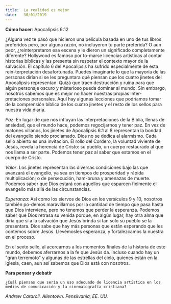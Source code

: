 ```yaml
---
title:  La realidad es mejor 
date:   30/01/2019
---
```


**Cómo hacer**: Apocalipsis 6:12 

¿Alguna vez te pasó que hicieron una película basada en uno de tus libros preferidos pero, por alguna razón, no incluyeron tu parte preferida? O aun peor, ¿reinterpretaron esa escena y le dieron un significado completamente diferente? Hollywood es famoso por to-marse licencias artísticas al contar historias bíblicas y las presenta sin respetar el contexto mayor de la salvación. El capítulo 6 del Apocalipsis ha sufrido especialmente de esta rein-terpretación desafortunada. Puedes imaginarte lo que la mayoría de las personas dirían si se les preguntara qué piensan que los cuatro jinetes del Apocalipsis representan. Quizá que traen destrucción y ruina para que algún personaje oscuro y misterioso pueda dominar al mundo. Sin embargo, nosotros sabemos que es mejor no hacer nuestras propias inter-pretaciones personales. Aquí hay algunas lecciones que podríamos tomar de la comprensión bíblica de los cuatro jinetes y el resto de los sellos para nuestra vida diaria. 

_Paz_: En lugar de que nos influyan las Interpretaciones de la Biblia, llenas de ansiedad, que el mundo hace, podemos regocijarnos y tener paz. En vez de matones villanos, los jinetes de Apocalipsis 6:1 al 8 representan la bondad del evangelio siendo proclamado. Dios no se dedica al alarmismo. Cada sello abierto es una invitación. El rollo del Cordero, la voluntad viviente de Jesús, revela la herencia de Cristo: su pueblo, un cuerpo restaurado al que nos llama a ser parte. Podemos tener paz al saber que estamos en el cuerpo de Cristo. 

_Valor_. Los jinetes representan las diversas condiciones bajo las que avanzará el evangelio, ya sea en tiempos de prosperidad y rápida multiplicación; o de persecución, ham-bruna y amenazas de muerte. Podemos saber que Dios estará con aquellos que esparcen fielmente el evangelio más allá de las circunstancias. 

_Esperanza_: Así como los siervos de Dios en los versículos 9 y 10, nosotros también po-demos maravillarnos por la cantidad de tiempo que pasa hasta que Dios interviene, pero no tenemos que perder la esperanza. Podemos saber que Dios retrasa su venida porque, en algún lugar, hay otra alma que diría que sí a la salvación que Jesús brinda si tan solo su pueblo se la presentara. Dios sabe que hay más personas que están esperando que les contemos sobre Jesús. Llevémosles esperanza, y fortalezcamos la nuestra en el proceso. 

En el sexto sello, al acercarnos a los momentos finales de la historia de este mundo, debemos aferrarnos a la fe que Jesús da. Incluso cuando hay un "gran terremoto" y algunas de las estrellas del cielo, quienes están en la iglesia, caen, aun así sabemos que Dios está con nosotros. 

**Para pensar y debatir**

`¿Cuál piensas que sería un uso adecuado de licencia artística en los medios de comunicación y la cinematografía cristiana?`

_Andrew Cararoll. Allentown. Pensilvania, EE. UU._
